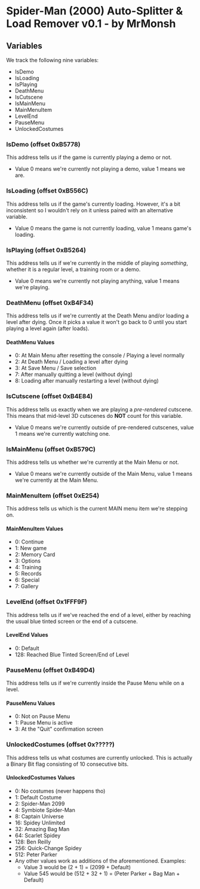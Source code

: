 # Spider-Man (2000) Auto-Splitter & Load Remover v0.1 - by MrMonsh

## Variables

We track the following nine variables: 
+ IsDemo
+ IsLoading
+ IsPlaying
+ DeathMenu
+ IsCutscene
+ IsMainMenu 
+ MainMenuItem
+ LevelEnd 
+ PauseMenu
+ UnlockedCostumes

### IsDemo (offset 0xB5778)
This address tells us if the game is currently playing a demo or not.
+ Value 0 means we're currently not playing a demo, value 1 means we are.

### IsLoading (offset 0xB556C)
This address tells us if the game's currently loading. However, it's a bit inconsistent so I wouldn't rely on it unless paired with an alternative variable.
+ Value 0 means the game is not currently loading, value 1 means game's loading.

### IsPlaying (offset 0xB5264)
This address tells us if we're currently in the middle of playing _something_, whether it is a regular level, a training room or a demo.
+ Value 0 means we're currently not playing anything, value 1 means we're playing.

### DeathMenu (offset 0xB4F34)
This address tells us if we're currently at the Death Menu and/or loading a level after dying. Once it picks a value it won't go back to 0 until you start playing a level again (after loads).

#### DeathMenu Values
+ 0: At Main Menu after resetting the console / Playing a level normally
+ 2: At Death Menu / Loading a level after dying
+ 3: At Save Menu / Save selection
+ 7: After manually quitting a level (without dying)
+ 8: Loading after manually restarting a level (without dying)

### IsCutscene (offset 0xB4E84)
This address tells us exactly when we are playing a _pre-rendered_ cutscene. This means that mid-level 3D cutscenes do **NOT** count for this variable.
+ Value 0 means we're currently outside of pre-rendered cutscenes, value 1 means we're currently watching one.

### IsMainMenu (offset 0xB579C)
This address tells us whether we're currently at the Main Menu or not.
+ Value 0 means we're currently outside of the Main Menu, value 1 means we're currently at the Main Menu.

### MainMenuItem (offset 0xE254)
This address tells us which is the current MAIN menu item we're stepping on.

#### MainMenuItem Values
+ 0: Continue
+ 1: New game
+ 2: Memory Card
+ 3: Options
+ 4: Training
+ 5: Records
+ 6: Special
+ 7: Gallery

### LevelEnd (offset 0x1FFF9F)
This address tells us if we've reached the end of a level, either by reaching the usual blue tinted screen or the end of a cutscene.

#### LevelEnd Values
+ 0: Default
+ 128: Reached Blue Tinted Screen/End of Level

### PauseMenu (offset 0xB49D4)
This address tells us if we're currently inside the Pause Menu while on a level.

#### PauseMenu Values
+ 0: Not on Pause Menu
+ 1: Pause Menu is active
+ 3: At the "Quit" confirmation screen

### UnlockedCostumes (offset 0x?????)
This address tells us what costumes are currently unlocked. This is actually a Binary Bit flag consisting of 10 consecutive bits.

#### UnlockedCostumes Values
+ 0: No costumes (never happens tho)
+ 1: Default Costume
+ 2: Spider-Man 2099
+ 4: Symbiote Spider-Man
+ 8: Captain Universe
+ 16: Spidey Unlimited
+ 32: Amazing Bag Man
+ 64: Scarlet Spidey
+ 128: Ben Reilly
+ 256: Quick-Change Spidey
+ 512: Peter Parker
+ Any other values work as additions of the aforementioned. Examples:
  + Value 3 would be (2 + 1) = (2099 + Default)
  + Value 545 would be (512 + 32 + 1) = (Peter Parker + Bag Man + Default)
